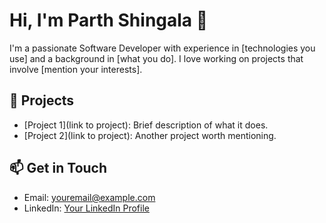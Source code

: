 # Hi, I'm Parth Shingala 👋

I'm a passionate Software Developer with experience in [technologies you use] and a background in [what you do]. I love working on projects that involve [mention your interests].

## 🚀 Projects
- [Project 1](link to project): Brief description of what it does.
- [Project 2](link to project): Another project worth mentioning.

## 📫 Get in Touch
- Email: youremail@example.com
- LinkedIn: [Your LinkedIn Profile](https://linkedin.com/in/yourprofile)
